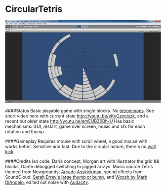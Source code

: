 CircularTetris
=================

![readme image][1]

####Status
Basic playable game with single blocks. No [tetrominoes](http://en.wikipedia.org/wiki/Tetromino). See short video here with current state http://youtu.be/vKyGzxgiszk, and a recent but older state http://youtu.be/amEUBZ6Bh-U  Has basic mechanisms: GUI, restart, game over screen, music and sfx for each rotation and thump. 

####Gameplay
Requires mouse with scroll wheel, a good mouse with works better. Sensitive and fast. Due to the circular nature, there's no [wall kick](http://tetris.wikia.com/wiki/Wall_kick). 

####Credits
Ian code, Daria concept, Morgan art with Illustrator the grid && blocks, Dante debugged switching to jagged arrays.
Music source Tetris themed from Newgrounds: [Arcade Asskickman](http://www.newgrounds.com/audio/listen/556466), sound effects from SoundCloud: [Sarah Errey's large thump or bump](https://soundcloud.com/search?q=large%20thump%20or%20bump), and [Woosh by Mark DiAngelo](https://soundcloud.com/search?q=woosh%20diangelo), edited out noise with [Audacity](http://audacity.sourceforge.net/). 

  [1]: https://raw.githubusercontent.com/nastajus/CircularTetris/master/README.png
